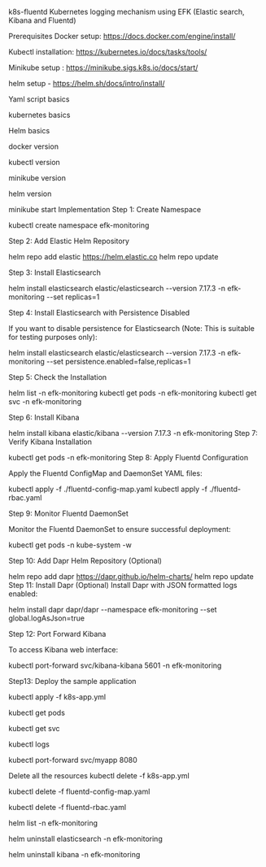 k8s-fluentd
Kubernetes logging mechanism using EFK (Elastic search, Kibana and Fluentd)

Prerequisites
Docker setup: https://docs.docker.com/engine/install/

Kubectl installation: https://kubernetes.io/docs/tasks/tools/

Minikube setup : https://minikube.sigs.k8s.io/docs/start/

helm setup - https://helm.sh/docs/intro/install/

Yaml script basics

kubernetes basics

Helm basics

docker version

kubectl version

minikube version

helm version

minikube start
Implementation
Step 1: Create Namespace

kubectl create namespace efk-monitoring

Step 2: Add Elastic Helm Repository

helm repo add elastic https://helm.elastic.co
helm repo update

Step 3: Install Elasticsearch

helm install elasticsearch elastic/elasticsearch --version 7.17.3 -n efk-monitoring --set replicas=1

Step 4: Install Elasticsearch with Persistence Disabled

If you want to disable persistence for Elasticsearch (Note: This is suitable for testing purposes only):

helm install elasticsearch elastic/elasticsearch --version 7.17.3 -n efk-monitoring --set persistence.enabled=false,replicas=1

Step 5: Check the Installation

helm list -n efk-monitoring
kubectl get pods -n efk-monitoring
kubectl get svc -n efk-monitoring

Step 6: Install Kibana

helm install kibana elastic/kibana --version 7.17.3 -n efk-monitoring
Step 7: Verify Kibana Installation

kubectl get pods -n efk-monitoring
Step 8: Apply Fluentd Configuration

Apply the Fluentd ConfigMap and DaemonSet YAML files:

kubectl apply -f ./fluentd-config-map.yaml
kubectl apply -f ./fluentd-rbac.yaml

Step 9: Monitor Fluentd DaemonSet

Monitor the Fluentd DaemonSet to ensure successful deployment:

kubectl get pods -n kube-system -w

Step 10: Add Dapr Helm Repository (Optional)

helm repo add dapr https://dapr.github.io/helm-charts/
helm repo update
Step 11: Install Dapr (Optional) Install Dapr with JSON formatted logs enabled:

helm install dapr dapr/dapr --namespace efk-monitoring --set global.logAsJson=true

Step 12: Port Forward Kibana

To access Kibana web interface:

kubectl port-forward svc/kibana-kibana 5601 -n efk-monitoring

Step13: Deploy the sample application

kubectl apply -f k8s-app.yml

kubectl get pods

kubectl get svc

kubectl logs <pod-name>

kubectl port-forward svc/myapp 8080

Delete all the resources
kubectl delete -f k8s-app.yml

kubectl delete -f fluentd-config-map.yaml

kubectl delete -f fluentd-rbac.yaml

helm list -n efk-monitoring

helm uninstall elasticsearch -n efk-monitoring

helm uninstall kibana -n efk-monitoring

